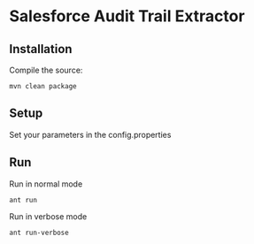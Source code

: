 # Salesforce Audit Trail Extractor #

## Installation ##
Compile the source:
```
mvn clean package
```

## Setup ##
Set your parameters in the config.properties

## Run ##
Run in normal mode
```
ant run
``` 

Run in verbose mode
```
ant run-verbose
```
